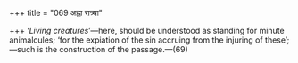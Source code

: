 +++
title = "069 अह्ना रात्र्या"

+++
‘*Living creatures*’—here, should be understood as standing for minute
animalcules; ‘for the expiation of the sin accruing from the injuring of
these’;—such is the construction of the passage.—(69)

